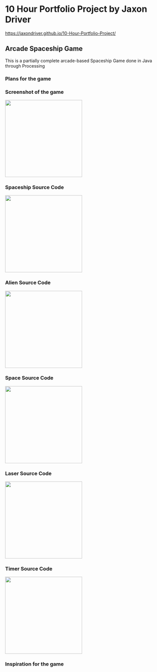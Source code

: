 # 10 Hour Portfolio Project by Jaxon Driver

https://jaxondriver.github.io/10-Hour-Portfolio-Project/

## Arcade Spaceship Game
This is a partially complete arcade-based Spaceship Game done in Java through Processing

### Plans for the game

### Screenshot of the game
<img src = "https://JaxonDriver.github.io/10-Hour-Portfolio-Project/Screen%20Shot%202018-05-16%20at%207.53.51%20AM.png" width = "250"/>

### Spaceship Source Code
<img src = "https://JaxonDriver.github.io/10-Hour-Portfolio-Project/Screen%20Shot%202018-05-22%20at%207.29.58%20AM.png" width = "250"/>

### Alien Source Code
<img src = "https://JaxonDriver.github.io/10-Hour-Portfolio-Project/Screen%20Shot%202018-05-22%20at%207.37.28%20AM.png" width = "250"/>

### Space Source Code
<img src = "https://JaxonDriver.github.io/10-Hour-Portfolio-Project/Screen%20Shot%202018-05-22%20at%207.29.58%20AM.png" width = "250"/>

### Laser Source Code
<img src = "https://JaxonDriver.github.io/10-Hour-Portfolio-Project/Screen%20Shot%202018-05-22%20at%207.38.56%20AM.png" width = "250"/>

### Timer Source Code
<img src = "https://JaxonDriver.github.io/10-Hour-Portfolio-Project/Screen%20Shot%202018-05-22%20at%207.29.58%20AM.png" width = "250"/>

### Inspiration for the game

